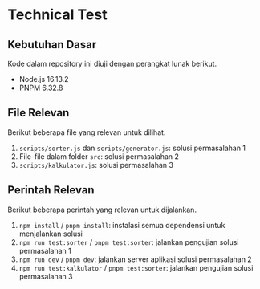 # Technical Test

## Kebutuhan Dasar

Kode dalam repository ini diuji dengan perangkat lunak berikut.
- Node.js 16.13.2
- PNPM 6.32.8

## File Relevan

Berikut beberapa file yang relevan untuk dilihat.
1. `scripts/sorter.js` dan `scripts/generator.js`: solusi permasalahan 1
2. File-file dalam folder `src`: solusi permasalahan 2
3. `scripts/kalkulator.js`: solusi permasalahan 3

## Perintah Relevan

Berikut beberapa perintah yang relevan untuk dijalankan.
1. `npm install` / `pnpm install`: instalasi semua dependensi untuk menjalankan solusi
2. `npm run test:sorter` / `pnpm test:sorter`: jalankan pengujian solusi permasalahan 1
3. `npm run dev` / `pnpm dev`: jalankan server aplikasi solusi permasalahan 2
4. `npm run test:kalkulator` / `pnpm test:sorter`: jalankan pengujian solusi permasalahan 3
